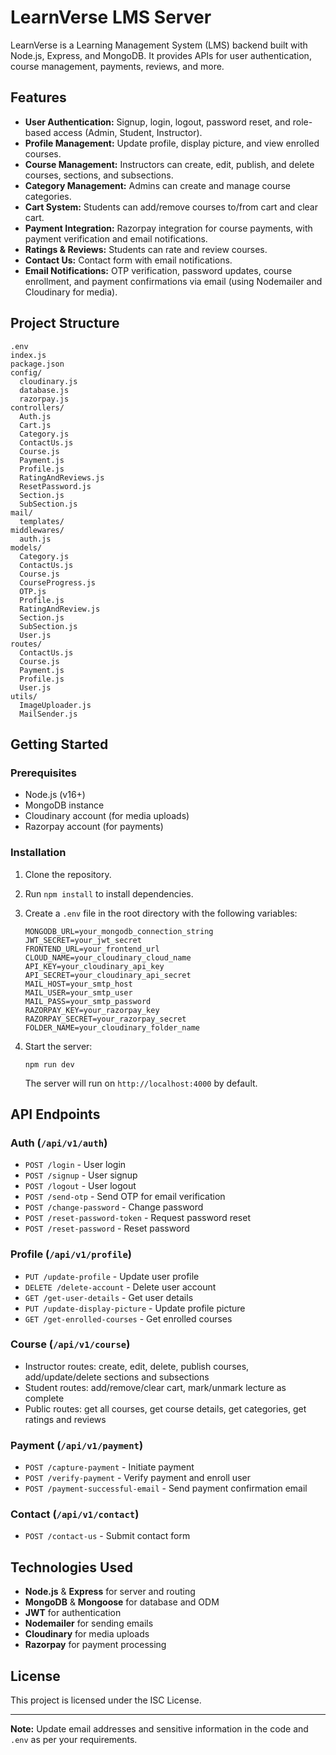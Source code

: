 # LearnVerse LMS Server

LearnVerse is a Learning Management System (LMS) backend built with Node.js, Express, and MongoDB. It provides APIs for user authentication, course management, payments, reviews, and more.

## Features

- **User Authentication:** Signup, login, logout, password reset, and role-based access (Admin, Student, Instructor).
- **Profile Management:** Update profile, display picture, and view enrolled courses.
- **Course Management:** Instructors can create, edit, publish, and delete courses, sections, and subsections.
- **Category Management:** Admins can create and manage course categories.
- **Cart System:** Students can add/remove courses to/from cart and clear cart.
- **Payment Integration:** Razorpay integration for course payments, with payment verification and email notifications.
- **Ratings & Reviews:** Students can rate and review courses.
- **Contact Us:** Contact form with email notifications.
- **Email Notifications:** OTP verification, password updates, course enrollment, and payment confirmations via email (using Nodemailer and Cloudinary for media).

## Project Structure

```
.env
index.js
package.json
config/
  cloudinary.js
  database.js
  razorpay.js
controllers/
  Auth.js
  Cart.js
  Category.js
  ContactUs.js
  Course.js
  Payment.js
  Profile.js
  RatingAndReviews.js
  ResetPassword.js
  Section.js
  SubSection.js
mail/
  templates/
middlewares/
  auth.js
models/
  Category.js
  ContactUs.js
  Course.js
  CourseProgress.js
  OTP.js
  Profile.js
  RatingAndReview.js
  Section.js
  SubSection.js
  User.js
routes/
  ContactUs.js
  Course.js
  Payment.js
  Profile.js
  User.js
utils/
  ImageUploader.js
  MailSender.js
```

## Getting Started

### Prerequisites

- Node.js (v16+)
- MongoDB instance
- Cloudinary account (for media uploads)
- Razorpay account (for payments)

### Installation

1. Clone the repository.
2. Run `npm install` to install dependencies.
3. Create a `.env` file in the root directory with the following variables:

    ```
    MONGODB_URL=your_mongodb_connection_string
    JWT_SECRET=your_jwt_secret
    FRONTEND_URL=your_frontend_url
    CLOUD_NAME=your_cloudinary_cloud_name
    API_KEY=your_cloudinary_api_key
    API_SECRET=your_cloudinary_api_secret
    MAIL_HOST=your_smtp_host
    MAIL_USER=your_smtp_user
    MAIL_PASS=your_smtp_password
    RAZORPAY_KEY=your_razorpay_key
    RAZORPAY_SECRET=your_razorpay_secret
    FOLDER_NAME=your_cloudinary_folder_name
    ```

4. Start the server:

    ```
    npm run dev
    ```

    The server will run on `http://localhost:4000` by default.

## API Endpoints

### Auth (`/api/v1/auth`)
- `POST /login` - User login
- `POST /signup` - User signup
- `POST /logout` - User logout
- `POST /send-otp` - Send OTP for email verification
- `POST /change-password` - Change password
- `POST /reset-password-token` - Request password reset
- `POST /reset-password` - Reset password

### Profile (`/api/v1/profile`)
- `PUT /update-profile` - Update user profile
- `DELETE /delete-account` - Delete user account
- `GET /get-user-details` - Get user details
- `PUT /update-display-picture` - Update profile picture
- `GET /get-enrolled-courses` - Get enrolled courses

### Course (`/api/v1/course`)
- Instructor routes: create, edit, delete, publish courses, add/update/delete sections and subsections
- Student routes: add/remove/clear cart, mark/unmark lecture as complete
- Public routes: get all courses, get course details, get categories, get ratings and reviews

### Payment (`/api/v1/payment`)
- `POST /capture-payment` - Initiate payment
- `POST /verify-payment` - Verify payment and enroll user
- `POST /payment-successful-email` - Send payment confirmation email

### Contact (`/api/v1/contact`)
- `POST /contact-us` - Submit contact form

## Technologies Used

- **Node.js** & **Express** for server and routing
- **MongoDB** & **Mongoose** for database and ODM
- **JWT** for authentication
- **Nodemailer** for sending emails
- **Cloudinary** for media uploads
- **Razorpay** for payment processing

## License

This project is licensed under the ISC License.

---

**Note:** Update email addresses and sensitive information in the code and `.env` as per your requirements.
